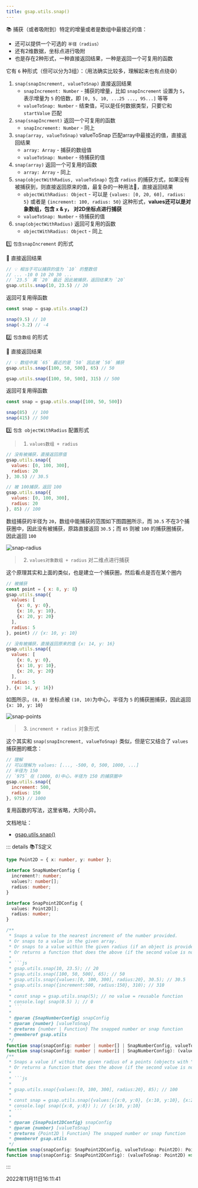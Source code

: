 ```yaml
---
title: gsap.utils.snap()
---
```


📚 捕获（或者吸附到）特定的增量或者是数组中最接近的值：

- 还可以提供一个可选的 `半径（radius）`
- 还有2维数据，坐标点进行吸附
- 也是存在2种形式，一种直接返回结果，一种是返回一个可复用的函数

它有 `6` 种形式（但可以分为3组）：（用法确实比较多，理解起来也有点绕😅）

1. `snap(snapIncrement, valueToSnap)` 直接返回结果
   - `snapIncrement: Number` - 捕获的增量，比如 `snapIncrement` 设置为 `5`，表示增量为 `5` 的倍数，即 `[0, 5, 10, ...25 ..., 95...]` 等等
   - `valueToSnap: Number` - 结束值，可以是任何数据类型，只要它和 `startValue` 匹配
2. `snap(snapIncrment)` 返回一个可复用的函数
   - `snapIncrement: Number` - 同上
3. `snap(array, valueToSnap)` valueToSnap 匹配array中最接近的值，直接返回结果
   - `array: Array` - 捕获的数组值
   - `valueToSnap: Number` - 待捕获的值
4. `snap(array)` 返回一个可复用的函数
   - `array: Array` - 同上
5. `snap(objectWithRadius, valueToSnap)` 包含 `radius` 的捕获方式，如果没有被捕获到，则直接返回原来的值，最复杂的一种用法🤩，直接返回结果
   - `objectWithRadius: Object` - 可以是 `{values: [0, 20, 60], radius: 5}` 或者是 `{increment: 100, radius: 50}` 这种形式，**values还可以是对象数组，包含 `x` & `y`， 对2D坐标点进行捕获**
   - `valueToSnap: Number` - 待捕获的值
6. `snap(objectWithRadius)` 返回可复用的函数
   - `objectWithRadius: Object` - 同上



1️⃣ `包含snapIncrement` 的形式

🌰 直接返回结果

```js {1-3}
// 💡 相当于可以捕获的值为 `10` 的整数倍
// ... -10 0 10 20 30 ...
// `23.5` 离 `20` 最近 因此被捕获，返回结果为 `20`
gsap.utils.snap(10, 23.5) // 20
```

返回可复用得函数

```js
const snap = gsap.utils.snap(2)

snap(9.5) // 10
snap(-3.2) // -4
```



2️⃣ `包含数组` 的形式

🌰 直接返回结果

```js {1}
// 💡 数组中离 `65` 最近的是 `50` 因此被 `50` 捕获
gsap.utils.snap([100, 50, 500], 65) // 50

gsap.utils.snap([100, 50, 500], 315) // 500
```

返回可复用得函数

```js
const snap = gsap.utils.snap([100, 50, 500])

snap(85)  // 100
snap(415) // 500
```



3️⃣ `包含 objectWithRadius` 配置形式



> 1. `values数组 + radius`

```js
// 没有被捕获，直接返回原值
gsap.utils.snap({
  values: [0, 100, 300],
  radius: 20
}, 30.5) // 30.5

// 被 100捕获，返回 100
gsap.utils.snap({
  values: [0, 100, 300],
  radius: 20
}, 85) // 100
```

数组捕获的半径为 `20`，数组中能捕获的范围如下图圆圈所示，而 `30.5` 不在3个捕获圈中，因此没有被捕获，原路直接返回 `30.5`；而 `85` 则被 `100` 的捕获圈捕获，因此返回 `100`

![snap-radius](./imgs/snap-radius.png)







> 2. `values对象数组 + radius` 对二维点进行捕获

这个原理其实和上面的类似，也是建立一个捕获圈，然后看点是否在某个圈内

```js
// 被捕获
const point = { x: 8, y: 8}
gsap.utils.snap({
  values: [
    {x: 0, y: 0},
    {x: 10, y: 10},
    {x: 20, y: 20}
  ],
  radius: 5
}, point) // {x: 10, y: 10}

// 没有被捕获，直接返回原来的值 {x: 14, y: 16}
gsap.utils.snap({
  values: [
    {x: 0, y: 0},
    {x: 10, y: 10},
    {x: 20, y: 20}
  ],
  radius: 5
}, {x: 14, y: 16})
```

如图所示，`(8, 8)` 坐标点被 `(10, 10)`为中心，半径为 `5` 的捕获圈捕获，因此返回 `{x: 10, y: 10}`

![snap-points](./imgs/snap-points.png)



> 3. `increment + radius` 对象形式

这个其实和 `snap(snapIncrement, valueToSnap)` 类似，但是它又结合了 `values` 捕获圈的概念：

```js {1-4}
// 理解
// 可以理解为 values: [..., -500, 0, 500, 1000, ...]
// 半径为 150
// `975` 在 (1000, 0)中心，半径为 150 的捕获圈中
gsap.utils.snap({
  increment: 500,
  radius: 150
}, 975) // 1000
```



复用函数的写法，这里省略，大同小异。


文档地址：

- [gsap.utils.snap()](https://greensock.com/docs/v3/GSAP/UtilityMethods/snap())

::: details 📚TS定义
```typescript
type Point2D = { x: number, y: number };

interface SnapNumberConfig {
  increment?: number;
  values?: number[];
  radius: number;
}

interface SnapPoint2DConfig {
  values: Point2D[];
  radius: number;
}

/**
 * Snaps a value to the nearest increment of the number provided.
 * Or snaps to a value in the given array.
 * Or snaps to a value within the given radius (if an object is provided).
 * Or returns a function that does the above (if the second value is not provided).
 * 
 * ```js
 * gsap.utils.snap(10, 23.5); // 20
 * gsap.utils.snap([100, 50, 500], 65); // 50
 * gsap.utils.snap({values:[0, 100, 300], radius:20}, 30.5); // 30.5
 * gsap.utils.snap({increment:500, radius:150}, 310); // 310
 *
 * const snap = gsap.utils.snap(5); // no value = reusable function
 * console.log( snap(0.5) ); // 0
 * ```
 *
 * @param {SnapNumberConfig} snapConfig
 * @param {number} [valueToSnap]
 * @returns {number | Function} The snapped number or snap function
 * @memberof gsap.utils
 */
function snap(snapConfig: number | number[] | SnapNumberConfig, valueToSnap: number): number;
function snap(snapConfig: number | number[] | SnapNumberConfig): (valueToSnap: number) => number;
/**
 * Snaps a value if within the given radius of a points (objects with "x" and "y" properties).
 * Or returns a function that does the above (if the second value is not provided).
 * 
 * ```js
 * 
 * gsap.utils.snap({values:[0, 100, 300], radius:20}, 85); // 100
 * 
 * const snap = gsap.utils.snap({values:[{x:0, y:0}, {x:10, y:10}, {x:20, y:20}], radius:5}); // no value = reusable function
 * console.log( snap({x:8, y:8}) ); // {x:10, y:10}
 * ```
 *
 * @param {SnapPoint2DConfig} snapConfig
 * @param {number} [valueToSnap]
 * @returns {Point2D | Function} The snapped number or snap function
 * @memberof gsap.utils
 */
function snap(snapConfig: SnapPoint2DConfig, valueToSnap: Point2D): Point2D;
function snap(snapConfig: SnapPoint2DConfig): (valueToSnap: Point2D) => Point2D;
```
:::

2022年11月11日16:11:41


